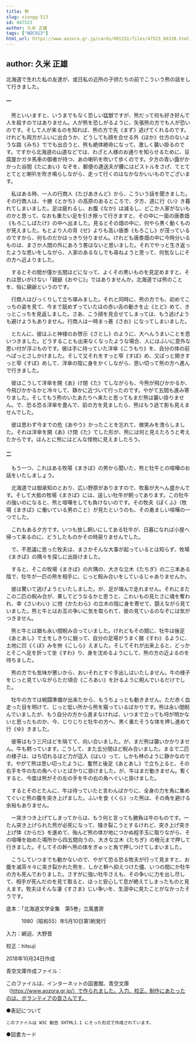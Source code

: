 ```yaml
---
title: 熊
slug: xiongg-513
id: 047523
author: 久米 正雄
tags: ["NDC913"]
html_url: https://www.aozora.gr.jp/cards/001151/files/47523_66338.html
---
```


## author: 久米 正雄

北海道で生れた私の友達が、或日私の近所の子供たちの前でこういう熊の話をして行きました。



#### 一




　熊といいますと、いうまでもなく恐しい猛獣ですが、熊だって何も好き好んで人を殺すのではありません。人が熊を恐しがるように、矢張熊の方でも人が恐いのです。そして人が来るのを知れば、熊の方で先《まず》逃げてくれるのです。けれども両方がふいに出合うか、どうしても顔を合せる外《ほか》仕方のないような路《みち》ででも出合うと、熊も絶体絶命になって、激しく襲い掛るのです。ですから北海道の山道などでは、わざと人様のお通りを知らせるために、豆腐屋かガタ馬車の御者が持つ、あの喇叭を吹いて歩くのです。夕方の青い靄がかかった谷間《たにあい》なぞを、郵便の逓送夫が腰にはピストルをさげ、てとてとてとと喇叭を吹き鳴らしながら、走って行くのはなかなかいいものでございます。

　私はある時、一人の行商人《たびあきんど》から、こういう話を聞きました。その行商人は、十勝《とかち》の高原のあるところで、夕方、道に行《い》き暮れてしまいました。足は疲れるし、お腹《なか》は減るし、どこか人家がないものかと思って、なおも重たい足を引き擦って行きますと、その中に一面の唐黍畑《もろこしばたけ》の中へ出ました。見るとその畑の中に、何やら黒く動くものが見えました。もとより人の背《せ》よりも高い唐黍《もろこし》が茂っているのですから、何ものだかはっきり分りません。けれども唐黍畑の中に今時分いるものは、まさか人間の外にあろう筈はないと思いました。それでやっと生き返ったような思いをしながら、人家のあるなしでも尋ねようと思って、何気なしにその方へ近よりました。

　するとその間が僅か五間ほどになって、よくその黒いものを見定めますと、それは思いがけない「親爺《おやじ》」ではありませんか。北海道では熊のことを、俗に親爺というのです。

　行商人はびっくりして立ち竦みました。それと同時に、熊の方でも、初めてこっちの姿を見て、今まで舐めずっていたほの赤い舌の動きを止《とど》めて、きっとこっちを見返しました。さあ、こう顔を見合せてしまっては、もう逃げようも避けようもありません。行商人は一時まっ蒼《さお》になってしまいました。

　とたんに、彼はふと神様のお啓示《さとし》のように、大へんうまいことを思いつきました。どうすることも出来なくなったような場合、人にはふいに意外な思い付が浮ぶものです。彼は手に持っていた洋傘《こうもり》を、自分の体の前へぱっとさしかけました。そして又それをすっと窄《すぼ》め、又ぱっと開きすっと窄《すぼ》めして、洋傘の陰に身をかくしながら、思い切って熊の方へ進んで行きました。

　彼はこうして洋傘を開《あ》け閉《た》てしながらも、今熊が飛びかかるか、今飛びかかるかと冷々して、静かに近づいて行ったのです。やがて五間も進み寄りました。そしてもう熊のいたあたりへ来たと思ってもまだ熊は襲い掛りません。で、恐る恐る洋傘を畳んで、前の方を見ましたら、熊はもう逃て影も見えませんでした。

　彼は思わず今までの危《あやう》かったことを忘れて、微笑みを洩らしました。それは洋傘を開《あ》け閉《た》てした形が、熊には何と見えたろうと考えたからです。ほんとに熊にはどんな怪物に見えましたろう。



#### 二




　もう一つ、これはある牧場《まきば》の男から聞いた、熊と牡牛との喧嘩のお話をいたしましょう。

　北海道では御承知のとおり、広い野原がありますので、牧畜が大へん盛かんです。そして大抵の牧場《まきば》には、逞しい牡牛が飼ってあります。この牡牛の強いのになると、熊と喧嘩をしても負けないのです。その牧夫《ぼくふ》（牧場《まきば》に働いている男のこと）が見たというのも、その勇ましい喧嘩の一つでした。

　これもある夕方です。いつも放し飼いにしてある牡牛が、日暮になれば小屋へ帰って来るのに、どうしたものかその時戻りませんでした。

　で、不思議に思った牧夫は、まさかそんな大事が起っているとは知らず、牧場《まきば》の隅々を探しに出掛けました。

　すると、そこの牧場《まきば》の片隅の、大きな立木《たちぎ》の二三本ある陰で、牡牛が一匹の熊を相手に、じっと睨み合いをしているじゃありませんか。

　彼は驚いて逃げようといたしました。が、足が竦んで走れません。それにまたこの二匹の睨み合が、果してどうなるかと思うと、こわいもの見たさに魂を奪われ、幸《さいわい》に傍《かたわら》の立木の陰に身を寄せて、顫えながら見ていました。熊と牛とはお互の争いに気を取られて、彼の見ているのなぞには気がつきません。

　熊と牛とは猶も永い間睨み合っていました。けれどもその間に、牡牛は後足《あとあし》で土をしきりに掘って、自分の足場がうまく据《すわ》るように、土地に凹《くぼ》みを拵《こしら》えました。そしてそれが出来上ると、どっかとそこへ足を折って坐《すわ》り、身を沈めるようにして、熊の方の近よるのを待ちました。

　熊の方でも気味が悪いから、おいそれとすぐ手出しはいたしません。牛の様子をじっと見ていながらただ頃合《ころあい》を計るように睨んでいるだけでした。

　牡牛の方では戦闘準備が出来たから、もうちょっとも動きません。ただ赤く血走った目を明けて、じっと低い所から熊を窺っているばかりです。熊は永い間睨んでいましたが、もう自分の方から進まなければ、いつまで立っても埒が明かないと思ったものか、今、じりじりと牡牛の方へ、黒く重たそうな体を押し進めて行《ゆ》きました。

　彼等はもう三尺ほどを隔てて、向い合いました。が、まだ熊は襲いかかりません。牛も黙っています。こうして、また五分間ほど睨み合いました。まるで二匹の様子は、はち切れるほど力が這入《はい》って、しかも林のように静かなのです。やがて熊は思い切ったように、奮然と後足《あとあし》で立ち上ると、その右手を牛の左の角へぐいとばかりに掛けました。が、牛はまだ動きません。暫くすると、今度は熊がその左の手を牛の右の角へぐいと掛けました。

　するとそのとたんに、牛は待っていたと言わんばかりに、全身の力を角に集めてぐいと熊の腹を突き上げました。ふいを食《くら》った熊は、その角を避ける余裕もありません。

　一突きつき上げてしまってからは、もう何と言っても勝負は牛のものです。一たん突き上げられた熊が必死になって、掻き裂こうとするけれど、突き上げ突き上げ体《からだ》を進めて、殆んど熊の体が地につかぬ程手玉に取りながら、その喧嘩を始めた場所から四五間向うの、大きな立木《たちぎ》の根元まで押して行きました。そしてその幹へ熊の体をぎゅッと角で押しつけてしまいました。

　こうしていつまでも動かないので、やがて恐る恐る牧夫が行って見ますと、お腹を滅茶々々に突き裂かれた熊を、しかと幹へ抑えつけた儘、いつの間にか牡牛の方も死んでおりました。さすがに強い牡牛さえも、その争いに力を出し尽して、相手が死んだのを見て取ると、ほっと安心して息が絶えてしまったものと見えます。牧夫はそんな凄《すさま》じい争いを、生涯中に見たことがなかったそうです。













底本：「北海道文学全集　第5巻」立風書房

　　　1980（昭和55）年5月10日第1刷発行

入力：網迫、大野晋

校正：hitsuji

2018年10月24日作成

青空文庫作成ファイル：

このファイルは、インターネットの図書館、青空文庫（https://www.aozora.gr.jp/）で作られました。入力、校正、制作にあたったのは、ボランティアの皆さんです。











●表記について


	このファイルは W3C 勧告 XHTML1.1 にそった形式で作成されています。







●図書カード